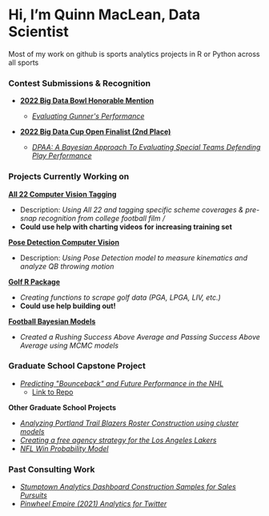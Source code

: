 # Hi, I’m Quinn MacLean, Data Scientist
Most of my work on github is sports analytics projects in R or Python across all sports

### Contest Submissions & Recognition
- [**2022 Big Data Bowl Honorable Mention**](https://nflcommunications.com/Pages/FINALISTS-NAMED-FOR-FOURTH-ANNUAL-NFL-BIG-DATA-BOWL-POWERED-BY-AWS.aspx)
    - [*Evaluating Gunner's Performance*](https://github.com/qmaclean/BDB_22)

- [**2022 Big Data Cup Open Finalist (2nd Place)**](https://www.rotman.utoronto.ca/FacultyAndResearch/EducationCentres/TDMDAL/Events/BigDataCup071522)
    - [*DPAA: A Bayesian Approach To Evaluating Special Teams Defending Play Performance*](https://github.com/qmaclean/BDC22)

### Projects Currently Working on
[**All 22 Computer Vision Tagging**](https://github.com/qmaclean/all22_computer_vision)
- Description: *Using All 22 and tagging specific scheme coverages & pre-snap recognition from college football film /*
- **Could use help with charting videos for increasing training set**

[**Pose Detection Computer Vision**](https://github.com/qmaclean/football_computer_vision)
- Description: *Using Pose Detection model to measure kinematics and analyze QB throwing motion*

[**Golf R Package**](https://github.com/qmaclean/golfR)
- *Creating functions to scrape golf data (PGA, LPGA, LIV, etc.)*
- **Could use help building out!**

[**Football Bayesian Models**](https://github.com/qmaclean/football_bayesian)
- *Created a Rushing Success Above Average and Passing Success Above Average using MCMC models*

### Graduate School Capstone Project
- [*Predicting "Bounceback" and Future Performance in the NHL*](https://arch.library.northwestern.edu/concern/parent/ks65hc477/file_sets/qf85nb595)
    - [Link to Repo](https://github.com/qmaclean/NHL-WAR-Delta-Model)

**Other Graduate School Projects**
- [*Analyzing Portland Trail Blazers Roster Construction using cluster models*](https://github.com/qmaclean/PDX_Blazers_Analysis)
- [*Creating a free agency strategy for the Los Angeles Lakers*](https://github.com/qmaclean/NBA_model)
- [*NFL Win Probability Model*](https://github.com/qmaclean/NFL_WP_Analysis)

### Past Consulting Work
- [*Stumptown Analytics Dashboard Construction Samples for Sales Pursuits*](https://github.com/qmaclean/Stumpdown-Sample-Dashboards)
- [*Pinwheel Empire (2021) Analytics for Twitter*](https://github.com/qmaclean/PinWheelEmpire_Blazers)



<!---
qmaclean/qmaclean is a ✨ special ✨ repository because its `README.md` (this file) appears on your GitHub profile.
You can click the Preview link to take a look at your changes.
--->
